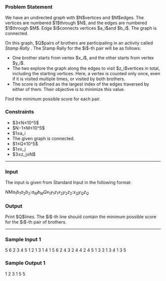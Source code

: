 
<div>

<span>

<span>

<div>

<section>

### **Problem Statement**

<p>
We have an undirected graph with $N$vertices and $M$edges. The vertices are numbered $1$through $N$, and the edges are numbered $1$through $M$. Edge $i$connects vertices $a_i$and $b_i$. The graph is connected.
</p>

<p>
On this graph, $Q$pairs of brothers are participating in an activity called 
<em>
Stamp Rally
</em>
. The Stamp Rally for the $i$-th pair will be as follows:
</p>

<ul>

<li>
One brother starts from vertex $x_i$, and the other starts from vertex $y_i$.
</li>

<li>
The two explore the graph along the edges to visit $z_i$vertices in total, including the starting vertices. Here, a vertex is counted only once, even if it is visited multiple times, or visited by both brothers.
</li>

<li>
The score is defined as the largest index of the edges traversed by either of them. Their objective is to minimize this value.
</li>

</ul>

<p>
Find the minimum possible score for each pair.
</p>

</section>

</div>

<div>

<section>

### **Constraints**

<ul>

<li>
$3≤N≤10^5$
</li>

<li>
$N−1≤M≤10^5$
</li>

<li>
$1≤a_i<b_i≤N$
</li>

<li>
The given graph is connected.
</li>

<li>
$1≤Q≤10^5$
</li>

<li>
$1≤x_j<y_j≤N$
</li>

<li>
$3≤z_j≤N$
</li>

</ul>

</section>

</div>

---

<div>

<div>

<section>

### **Input**

<p>
The input is given from Standard Input in the following format:
</p>

<div>

$N$$M$$a_1$$b_1$$a_2$$b_2$$:$$a_M$$b_M$$Q$$x_1$$y_1$$z_1$$x_2$$y_2$$z_2$$:$$x_Q$$y_Q$$z_Q$
</div>

</section>

</div>

<div>

<section>

### **Output**

<p>
Print $Q$lines. The $i$-th line should contain the minimum possible score for the $i$-th pair of brothers.
</p>

</section>

</div>

</div>

---

<div>

<section>

### **Sample Input 1**

<div>

5 6
2 3
4 5
1 2
1 3
1 4
1 5
6
2 4 3
2 4 4
2 4 5
1 3 3
1 3 4
1 3 5

</div>

</section>

</div>

<div>

<section>

### **Sample Output 1**

<div>

1
2
3
1
5
5

</div>

</section>

</div>

</span>

</span>

</div>
